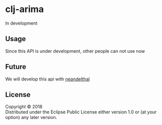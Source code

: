 # clj-arima

In development

## Usage

Since this API is under development, other people can not use now

## Future 

We will develop this api with [neandelthal](https://github.com/uncomplicate/neanderthal)

## License

Copyright © 2018      
Distributed under the Eclipse Public License either version 1.0 or (at
your option) any later version.
